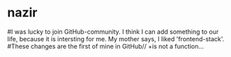 # nazir

#I was lucky to join GitHub-community. I think I can add something to our life, because it is intersting for me. My mother says, I liked 'frontend-stack'.
#These changes are the first of mine in GitHub//
+is not a function...
